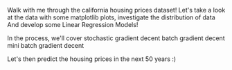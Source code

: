 Walk with me through the california housing prices dataset!
Let's take a look at the data with some matplotlib plots, investigate the distribution of data
And develop some Linear Regression Models!

In the process, we'll cover
    stochastic gradient decent
    batch gradient decent
    mini batch gradient decent
    
Let's then predict the housing prices in the next 50 years :) 

